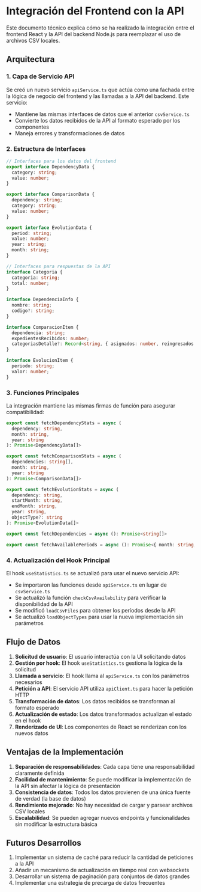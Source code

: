 # Integración del Frontend con la API

Este documento técnico explica cómo se ha realizado la integración entre el frontend React y la API del backend Node.js para reemplazar el uso de archivos CSV locales.

## Arquitectura

### 1. Capa de Servicio API

Se creó un nuevo servicio `apiService.ts` que actúa como una fachada entre la lógica de negocio del frontend y las llamadas a la API del backend. Este servicio:

- Mantiene las mismas interfaces de datos que el anterior `csvService.ts`
- Convierte los datos recibidos de la API al formato esperado por los componentes
- Maneja errores y transformaciones de datos

### 2. Estructura de Interfaces

```typescript
// Interfaces para los datos del frontend
export interface DependencyData {
  category: string;
  value: number;
}

export interface ComparisonData {
  dependency: string;
  category: string;
  value: number;
}

export interface EvolutionData {
  period: string;
  value: number;
  year: string;
  month: string;
}

// Interfaces para respuestas de la API
interface Categoria {
  categoria: string;
  total: number;
}

interface DependenciaInfo {
  nombre: string;
  codigo?: string;
}

interface ComparacionItem {
  dependencia: string;
  expedientesRecibidos: number;
  categoriasDetalle?: Record<string, { asignados: number, reingresados: number }>;
}

interface EvolucionItem {
  periodo: string;
  valor: number;
}
```

### 3. Funciones Principales

La integración mantiene las mismas firmas de función para asegurar compatibilidad:

```typescript
export const fetchDependencyStats = async (
  dependency: string,
  month: string,
  year: string
): Promise<DependencyData[]>

export const fetchComparisonStats = async (
  dependencies: string[],
  month: string,
  year: string
): Promise<ComparisonData[]>

export const fetchEvolutionStats = async (
  dependency: string,
  startMonth: string,
  endMonth: string,
  year: string,
  objectType?: string
): Promise<EvolutionData[]>

export const fetchDependencies = async (): Promise<string[]>

export const fetchAvailablePeriods = async (): Promise<{ month: string; year: string }[]>
```

### 4. Actualización del Hook Principal

El hook `useStatistics.ts` se actualizó para usar el nuevo servicio API:

- Se importaron las funciones desde `apiService.ts` en lugar de `csvService.ts`
- Se actualizó la función `checkCsvAvailability` para verificar la disponibilidad de la API
- Se modificó `loadCsvFiles` para obtener los períodos desde la API
- Se actualizó `loadObjectTypes` para usar la nueva implementación sin parámetros

## Flujo de Datos

1. **Solicitud de usuario**: El usuario interactúa con la UI solicitando datos
2. **Gestión por hook**: El hook `useStatistics.ts` gestiona la lógica de la solicitud
3. **Llamada a servicio**: El hook llama al `apiService.ts` con los parámetros necesarios
4. **Petición a API**: El servicio API utiliza `apiClient.ts` para hacer la petición HTTP
5. **Transformación de datos**: Los datos recibidos se transforman al formato esperado
6. **Actualización de estado**: Los datos transformados actualizan el estado en el hook
7. **Renderizado de UI**: Los componentes de React se renderizan con los nuevos datos

## Ventajas de la Implementación

1. **Separación de responsabilidades**: Cada capa tiene una responsabilidad claramente definida
2. **Facilidad de mantenimiento**: Se puede modificar la implementación de la API sin afectar la lógica de presentación
3. **Consistencia de datos**: Todos los datos provienen de una única fuente de verdad (la base de datos)
4. **Rendimiento mejorado**: No hay necesidad de cargar y parsear archivos CSV locales
5. **Escalabilidad**: Se pueden agregar nuevos endpoints y funcionalidades sin modificar la estructura básica

## Futuros Desarrollos

1. Implementar un sistema de caché para reducir la cantidad de peticiones a la API
2. Añadir un mecanismo de actualización en tiempo real con websockets
3. Desarrollar un sistema de paginación para conjuntos de datos grandes
4. Implementar una estrategia de precarga de datos frecuentes